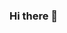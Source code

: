 ### Hi there 👋

<!--
**Caduaraujo254/Caduaraujo254** is a ✨ _special_ ✨ repository because its `README.md` (this file) appears on your GitHub profile.

Sou apaixonado por resolver problemas utilizando a programação. 💻


💜   Estudante de programação há um ano, apaixonado Tecnologia.

Em busca de estágio na área de Desenvolvimento e Programação.

💬   Sobre mim: Curto Musica e Games
✉️   Entre em contato comigo:[![Linkedin Badge](https://www.linkedin.com/in/carlos-eduardo-gomes-7ba666b3/) 

